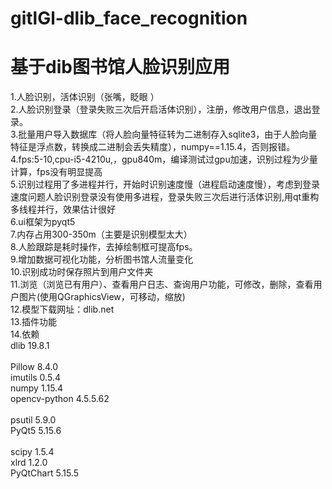 # gitlGl-dlib_face_recognition
# 基于dib图书馆人脸识别应用<br> 
1.人脸识别，活体识别（张嘴，眨眼 ）<br> 
2.人脸识别登录（登录失败三次后开启活体识别），注册，修改用户信息，退出登录。<br> 
3.批量用户导入数据库（将人脸向量特征转为二进制存入sqlite3，由于人脸向量特征是浮点数，转换成二进制会丢失精度），numpy==1.15.4，否则报错。<br> 
4.fps:5-10,cpu-i5-4210u,，gpu840m，编译测试过gpu加速，识别过程为少量计算，fps没有明显提高<br>
5.识别过程用了多进程并行，开始时识别速度慢（进程启动速度慢），考虑到登录速度问题人脸识别登录没有使用多进程，登录失败三次后进行活体识别,用qt重构多线程并行，效果估计很好<br>
6.ui框架为pyqt5<br>
7.内存占用300-350m（主要是识别模型太大）<br>
8.人脸跟踪是耗时操作，去掉绘制框可提高fps。<br>
9.增加数据可视化功能，分析图书馆人流量变化<br>
10.识别成功时保存照片到用户文件夹<br>
11.浏览（浏览已有用户）、查看用户日志、查询用户功能，可修改，删除，查看用户图片(使用QGraphicsView，可移动，缩放)<br>
12.模型下载网址：dlib.net<br>
13.插件功能<br>
14.依赖<br>
dlib                    19.8.1<br>  
Pillow                  8.4.0<br>
imutils                 0.5.4 <br> 
numpy                   1.15.4 <br> 
opencv-python           4.5.5.62<br>  
psutil                  5.9.0 <br> 
PyQt5                   5.15.6<br>               
scipy                   1.5.4 <br> 
xlrd                    1.2.0 <br> 
PyQtChart               5.15.5<br>
